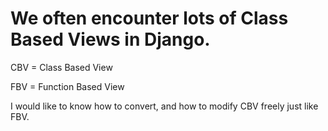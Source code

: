 # We often encounter lots of Class Based Views in Django.

CBV = Class Based View

FBV = Function Based View

I would like to know how to convert, and how to modify CBV freely just like FBV.